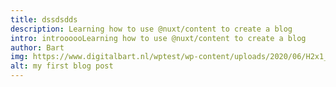 ```yaml
---
title: dssdsdds
description: Learning how to use @nuxt/content to create a blog
intro: introooooLearning how to use @nuxt/content to create a blog
author: Bart
img: https://www.digitalbart.nl/wptest/wp-content/uploads/2020/06/H2x1_Amiibo_main.jpg
alt: my first blog post
---
```

